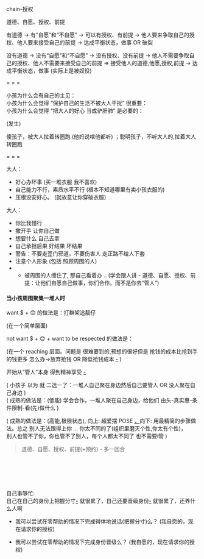 
chain-授权

道德、自愿、授权、前提

有道德 -> 有“自愿”和“不自愿” -> 可以有授权、有前提 -> 他人要来争取自己的授权、他人要来接受自己的前提 -> 达成平衡状态，做事 OR 破裂

没有道德 -> 没有“自愿”和“不自愿” -> 没有授权、没有前提 -> 他人不需要争取自己的授权、他人不需要来接受自己的前提 => 接受他人的道德,他愿,授权,前提 -> 达成平衡状态，做事 (实际上是被奴役)


= = =

小孩为什么会有自己的主见：<br>
小孩为什么会觉得 “保护自己的生活不被大人干扰” 很重要：<br>
小孩为什么会觉得 “把大人的好心 当成驴肝肺” 是必要的：<br>

(发生)

傻孩子，被大人拉着转圈跑 (他妈说啥他都听) ；聪明孩子，不听大人的,拉着大人转圈跑

= = =

大人：
- 好心办坏事 (买一堆衣服 我不喜欢)
- 自己能力不行，素质水平不行 (根本不知道哪里有卖小孩衣服的)
- 压根没安好心。 (就故意让你穿破衣服)

大人：
- 你比我懂行
- 撒开手 让你自己做
- 想要什么 自己去拿
- 自己承担后果 好结果 坏结果
- 警告：不要走歪门邪道，不要伤害人 走正路不给人下套
- 注意个人形象 (包括 照顾周围的人)
- - 被周围的人缠住了, 那自己看着办 .. (学会跟人讲 - 道德、自愿、授权、前提：让他们自愿自己做事，你们合作。而不是你去“管人”)

#### 当小孩周围聚集一堆人时

want $ + 😊 的做法是：打群架追靓仔

(在一个简单层面)

not want $ + 😊 + want to be respected 的做法是：

(在一个 reaching 层面。问题是 很难要到的,预想的很好但是 抢钱的成本比抢到手的钱更多 怎么办->放弃抢钱 OR 降低抢钱成本 [-](https://github.com/7900ms/000nottheater_deserted_systemsoftware/blob/master/supplementary/term-robber/抢钱的问题.md) )

开始从“管人”本身 得到精神享受 [-](https://github.com/7900ms/000nottheater_deserted_systemlibrary/blob/master/wilder/红高粱.md)

( 小孩子 以为 就 二选一了：一堆人自己聚在身边然后自己要管人 OR 没人聚在自己身边 )<br>
( 成熟的做法是：(低能) 学会合作，一堆人聚在自己身边，给他们 由头-真实惠-条件限制-看(先)做什么 )

( 成熟的做法是：(高能,极限状态), 向上: 超爱摆 POSE [，](https://github.com/7900ms/000nottheater_deserted_systemlibrary/blob/master/supplementary/tram-window.md#有“这副好身躯-赋予其意义”的)向下: 用最精简的步骤做法。总之 别人无法跟得上你 ... 你太不同的了(组织里磨灭个性,你太有个性)，<br>别人也管不了你，你也管不了别人，每个人都太不同了 也不需要i管 )


> 道德、自愿、授权、前提(+预约) - 多一回合

<br><br><br><br>

自己事够忙:<br>
自己在自己的身份上把握分寸[-](https://github.com/7900ms/000nottheater_deserted_systemlibrary/blob/master/supplementary/week-情商即分寸-把握分寸是自己的事.md) 就很累了，自己还要晋级身份[-](https://github.com/7900ms/000nottheater_deserted_systemsoftware/blob/master/local-lightshelf/羊圈.md#你谁呀你身份不明-不可能带你玩) 就很累了，还养什么人啊

- 我可以尝试在零帮助的情况下完成得体地说话(把握分寸)么？ (我自愿的，现在请求你的授权)

- 我可以尝试在零帮助的情况下完成身份晋级么？ (我自愿的，现在请求你的授权)

